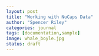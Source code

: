 ```yaml
---
layout: post
title: "Working with NuCaps Data"
author: "Spencer Riley"
categories: journal
tags: [documentation,sample]
image: whale_boyle.jpg
status: draft
---
```

